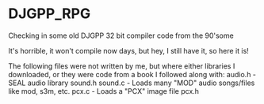 # DJGPP_RPG

Checking in some old DJGPP 32 bit compiler code from the 90'some

It's horrible, it won't compile now days, but hey, I still have it, so here it is!

The following files were not written by me, but where either libraries I downloaded, or they were code from a book I followed along with:
audio.h - SEAL audio library
sound.h
sound.c - Loads many "MOD" audio songs/files like mod, s3m, etc.
pcx.c - Loads a "PCX" image file 
pcx.h
